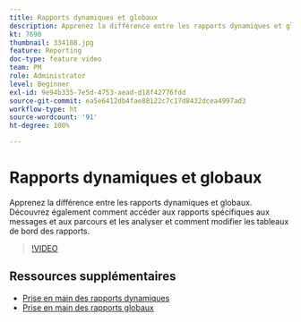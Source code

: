 ```yaml
---
title: Rapports dynamiques et globaux
description: Apprenez la différence entre les rapports dynamiques et globaux. Découvrez également comment accéder aux rapports spécifiques aux messages et aux parcours et les analyser et comment modifier les tableaux de bord des rapports.
kt: 7690
thumbnail: 334108.jpg
feature: Reporting
doc-type: feature video
team: PM
role: Administrator
level: Beginner
exl-id: 9e94b335-7e5d-4753-aead-d18f42776fdd
source-git-commit: ea5e6412db4fae88122c7c17d8432dcea4997ad3
workflow-type: ht
source-wordcount: '91'
ht-degree: 100%

---
```


# Rapports dynamiques et globaux

Apprenez la différence entre les rapports dynamiques et globaux. Découvrez également comment accéder aux rapports spécifiques aux messages et aux parcours et les analyser et comment modifier les tableaux de bord des rapports.  

>[!VIDEO](https://video.tv.adobe.com/v/334108?quality=12)

## Ressources supplémentaires

* [Prise en main des rapports dynamiques](https://experienceleague.adobe.com/docs/journey-optimizer/using/reporting/live-report/live-report.html?lang=fr)
* [Prise en main des rapports globaux](https://experienceleague.adobe.com/docs/journey-optimizer/using/reporting/global-report/global-report.html?lang=fr)
